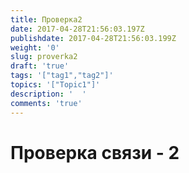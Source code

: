 ```yaml
---
title: Проверка2
date: 2017-04-28T21:56:03.197Z
publishdate: 2017-04-28T21:56:03.199Z
weight: '0'
slug: proverka2
draft: 'true'
tags: '["tag1","tag2"]'
topics: '["Topic1"]'
description: '  '
comments: 'true'
---
```

# Проверка связи - 2
